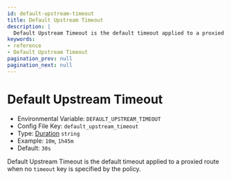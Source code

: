 ```yaml
---
id: default-upstream-timeout
title: Default Upstream Timeout
description: |
  Default Upstream Timeout is the default timeout applied to a proxied route when no timeout key is specified by the policy.
keywords:
- reference
- Default Upstream Timeout
pagination_prev: null
pagination_next: null
---
```



# Default Upstream Timeout
- Environmental Variable: `DEFAULT_UPSTREAM_TIMEOUT`
- Config File Key: `default_upstream_timeout`
- Type: [Duration](https://golang.org/pkg/time/#Duration) `string`
- Example: `10m`, `1h45m`
- Default: `30s`

Default Upstream Timeout is the default timeout applied to a proxied route when no `timeout` key is specified by the policy.

